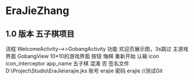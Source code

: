 # EraJieZhang
## 1.0 版本 五子棋项目
   流程 WelcomeActivity-->>GobangActivity
   功能 欢迎页展示图，3s跳过
        主游戏界面 GobangView 10*10的游戏界面
            按钮 悔棋 重新开始 认输
   icon icon_interceptor
   app_name 五子棋
   混淆 否
   签名文件 D:\Project\Studio\EraJie\erajie.jks
   账号 erajie
   密码 erajie
   //测试Git